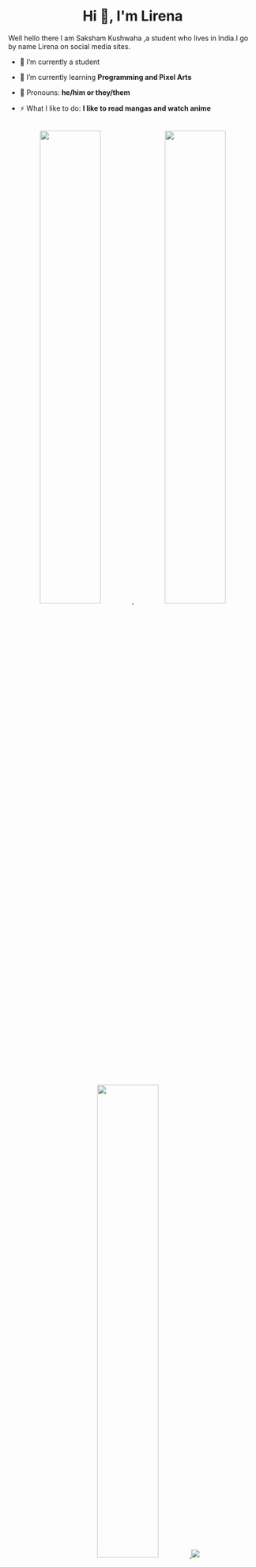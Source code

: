 <h1 align="center">
<b>Hi 👋, I'm Lirena</b>
</h1>
Well hello there I am Saksham Kushwaha ,a student who lives in India.I go by name Lirena on social media sites.

- 🔭 I’m currently a student

- 🌱 I’m currently learning **Programming and Pixel Arts**

- 👯 Pronouns: **he/him or they/them**

- ⚡ What I like to do: **I like to read mangas and watch anime**
<br>
<div align='center'>
	<a href='https://github.com/lirena00'>
		<img width="49.5%" src='https://github-readme-stats.vercel.app/api?username=LiReNa00&show_icons=true&theme=github_dark&hide_border=true'>
		<img width="49.5%" src='https://github-readme-streak-stats.herokuapp.com?user=lirena00&theme=github-dark-blue&hide_border=true&date_format=j%20M%5B%20Y%5D'>
		<img width="49.5%" src="https://github-readme-stats.vercel.app/api/top-langs?username=lirena00&show_icons=true&layout=compact&theme=github_dark&hide_border=true">
		<img src='https://activity-graph.herokuapp.com/graph?username=lirena00&hide_title=true&hide_border=true&line=4b8dda&point=1a2c42&area_color=0d1117&area=true&bg_color=0d1117&color=c3d1d9'>
	</a>
</div>
<br>
<div align='center'>
<a href='https://stackoverflow.com/users/13875145/'>
<img width="49.5%" src='https://github-readme-stackoverflow.vercel.app/?userID=13875145&theme=dark'>
</div>
